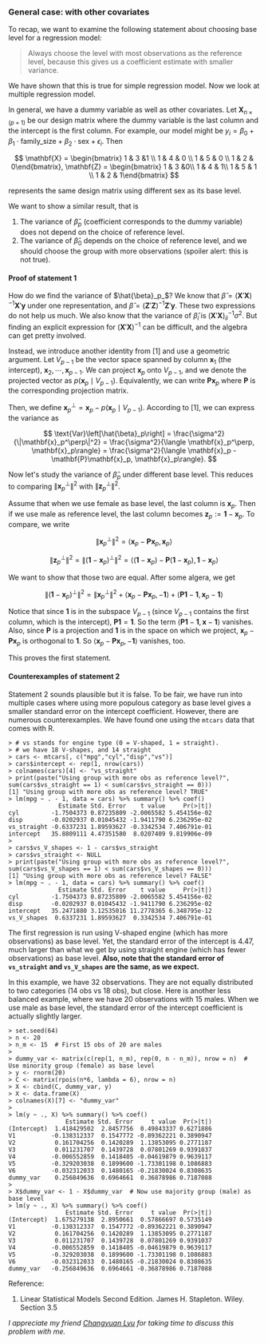 ### General case: with other covariates

To recap, we want to examine the following statement about choosing base level for a regression model:

> Always choose the level with most observations as the reference level, because this gives us a coefficient estimate with smaller variance.

We have shown that this is true for simple regression model. Now we look at multiple regression model.

In general, we have a dummy variable as well as other covariates. Let $\mathbf{X}_{n\times(p+1)}$ be our design matrix where the dummy variable is the last column and the intercept is the first column. For example, our model might be $y_i = \beta_0 + \beta_1 \cdot \text{family_size} + \beta_2 \cdot \text{sex} + \epsilon_i$. Then

$$ \mathbf{X} = \begin{bmatrix} 1 & 3  &1 \\ 1 & 4 & 0 \\ 1 & 5 & 0 \\ 1 & 2 & 0\end{bmatrix}, \mathbf{Z} = \begin{bmatrix} 1 & 3  &0\\ 1 & 4 & 1\\ 1 & 5 & 1 \\ 1 & 2 & 1\end{bmatrix} $$

represents the same design matrix using different sex as its base level.

We want to show a similar result, that is
1. The variance of $\hat{\beta}_p$ (coefficient corresponds to the dummy variable) does not depend on the choice of reference level.
2. The variance of $\hat{\beta}_0$ depends on the choice of reference level, and we should choose the group with more observations (spoiler alert: this is not true).

#### Proof of statement 1

How do we find the variance of $\hat{\beta}_p_$? We know that $\hat{\beta} = \left(\mathbf{X}'\mathbf{X}\right)^{-1} \mathbf{X}' \mathbf{y}$ under one representation, and $\hat{\beta} = \left(\mathbf{Z}'\mathbf{Z}\right)^{-1}\mathbf{Z}' \mathbf{y}$. These two expressions do not help us much. We also know that the variance of $\hat{\beta}_i$ is $\left(\mathbf{X}'\mathbf{X}\right)^{-1}_{ii} \sigma^2$. But finding an explicit expression for $\left(\mathbf{X}'\mathbf{X}\right)^{-1}$ can be difficult, and the algebra can get pretty involved.

Instead, we introduce another identity from [1] and use a geometric argument. Let $V_{p-1}$ be the vector space spanned by column $\mathbf{x}_1$ (the intercept), $\mathbf{x}_2, \cdots, \mathbf{x}_{p-1}$. We can project $\mathbf{x}_p$ onto $V_{p-1}$, and we denote the projected vector as $p\left(\mathbf{x}_p \mid V_{p-1}\right)$. Equivalently, we can write $\mathbf{P} \mathbf{x}_p$ where $\mathbf{P}$ is the corresponding projection matrix.

Then, we define $\mathbf{x}_p^\perp = \mathbf{x}_p - p\left(\mathbf{x}_p \mid V_{p-1}\right)$. According to [1], we can express the variance as

$$ \text{Var}\left[\hat{\beta}_p\right] = \frac{\sigma^2}{\|\mathbf{x}_p^\perp\|^2} = \frac{\sigma^2}{\langle \mathbf{x}_p^\perp, \mathbf{x}_p\rangle} = \frac{\sigma^2}{\langle \mathbf{x}_p - \mathbf{P}\mathbf{x}_p, \mathbf{x}_p\rangle}. $$

Now let's study the variance of $\hat{\beta}_p$ under different base level. This reduces to comparing $\|\mathbf{x}_p^\perp\|^2$ with $\|\mathbf{z}_p^\perp\|^2$.

Assume that when we use female as base level, the last column is $\mathbf{x}_p$. Then if we use male as reference level, the last column becomes $\mathbf{z}_p := \mathbf{1} - \mathbf{x}_p$. To compare, we write

$$ \|\mathbf{x}_p^\perp\|^2 = \langle \mathbf{x}_p - \mathbf{P}\mathbf{x}_p, \mathbf{x}_p\rangle $$

$$ \|\mathbf{z}_p^\perp\|^2 =\|\left(\mathbf{1} - \mathbf{x}_p\right)^\perp\|^2 =  \langle \left(\mathbf{1} - \mathbf{x}_p\right) - \mathbf{P}\left(\mathbf{1} - \mathbf{x}_p\right), \mathbf{1} - \mathbf{x}_p\rangle $$

We want to show that those two are equal. After some algera, we get

$$ \|\left(\mathbf{1} - \mathbf{x}_p\right)^\perp\|^2  = \|\mathbf{x}_p^\perp\|^2 + \langle \mathbf{x}_p - \mathbf{P}\mathbf{x}_p, -\mathbf{1}\rangle + \langle \mathbf{P} \mathbf{1} - \mathbf{1}, \mathbf{x}_p - \mathbf{1}\rangle $$

Notice that since $\mathbf{1}$ is in the subspace $V_{p-1}$ (since $V_{p-1}$ contains the first column, which is the intercept), $\mathbf{P} \mathbf{1} = \mathbf{1}$. So the term $\langle \mathbf{P} \mathbf{1} - \mathbf{1}, \mathbf{x} - \mathbf{1}\rangle$ vanishes. Also, since $\mathbf{P}$ is a projection and $\mathbf{1}$ is in the space on which we project, $\mathbf{x}_p - \mathbf{P}\mathbf{x}_p$ is orthogonal to $\mathbf{1}$. So $\langle \mathbf{x}_p - \mathbf{P}\mathbf{x}_p, -\mathbf{1}\rangle$ vanishes, too.

This proves the first statement.

#### Counterexamples of statement 2

Statement 2 sounds plausible but it is false. To be fair, we have run into multiple cases where using more populous category as base level gives a smaller standard error on the intercept coefficient. However, there are numerous counterexamples. We have found one using the `mtcars` data that comes with R.

```{r}
> # vs stands for engine type (0 = V-shaped, 1 = straight).
> # we have 18 V-shapes, and 14 straight
> cars <- mtcars[, c("mpg","cyl","disp","vs")]
> cars$intercept <- rep(1, nrow(cars))
> colnames(cars)[4] <- "vs_straight"
> print(paste("Using group with more obs as reference level?", sum(cars$vs_straight == 1) < sum(cars$vs_straight == 0)))
[1] "Using group with more obs as reference level? TRUE"
> lm(mpg ~ . - 1, data = cars) %>% summary() %>% coef()
              Estimate Std. Error    t value     Pr(>|t|)
cyl         -1.7504373 0.87235809 -2.0065582 5.454156e-02
disp        -0.0202937 0.01045432 -1.9411790 6.236295e-02
vs_straight -0.6337231 1.89593627 -0.3342534 7.406791e-01
intercept   35.8809111 4.47351580  8.0207409 9.819906e-09
> 
> cars$vs_V_shapes <- 1 - cars$vs_straight
> cars$vs_straight <- NULL
> print(paste("Using group with more obs as reference level?", sum(cars$vs_V_shapes == 1) < sum(cars$vs_V_shapes == 0)))
[1] "Using group with more obs as reference level? FALSE"
> lm(mpg ~ . - 1, data = cars) %>% summary() %>% coef()
              Estimate Std. Error    t value     Pr(>|t|)
cyl         -1.7504373 0.87235809 -2.0065582 5.454156e-02
disp        -0.0202937 0.01045432 -1.9411790 6.236295e-02
intercept   35.2471880 3.12535016 11.2778365 6.348795e-12
vs_V_shapes  0.6337231 1.89593627  0.3342534 7.406791e-01
```

The first regression is run using V-shaped engine (which has more observations) as base level. Yet, the standard error of the intercept is 4.47, much larger than what we get by using straight engine (which has fewer observations) as base level. **Also, note that the standard error of `vs_straight` and `vs_V_shapes` are the same, as we expect.**

In this example, we have 32 observations. They are not equally distributed to two categories (14 obs vs 18 obs), but close. Here is another less balanced example, where we have 20 observations with 15 males. When we use male as base level, the standard error of the intercept coefficient is actually slightly larger.

```
> set.seed(64)
> n <- 20
> n_m <- 15  # First 15 obs of 20 are males
> 
> dummy_var <- matrix(c(rep(1, n_m), rep(0, n - n_m)), nrow = n)  # Use minority group (female) as base level
> y <- rnorm(20)
> C <- matrix(rpois(n*6, lambda = 6), nrow = n)
> X <- cbind(C, dummy_var, y)
> X <- data.frame(X)
> colnames(X)[7] <- "dummy_var"
> 
> lm(y ~ ., X) %>% summary() %>% coef()
                Estimate Std. Error     t value  Pr(>|t|)
(Intercept)  1.418429502  2.8457756  0.49843337 0.6271886
V1          -0.138312337  0.1547772 -0.89362221 0.3890947
V2           0.161704256  0.1420289  1.13853095 0.2771187
V3           0.011231707  0.1439728  0.07801269 0.9391037
V4          -0.006552859  0.1418405 -0.04619879 0.9639117
V5          -0.329203038  0.1899600 -1.73301198 0.1086883
V6          -0.032312033  0.1480165 -0.21830024 0.8308635
dummy_var    0.256849636  0.6964661  0.36878986 0.7187088
> 
> X$dummy_var <- 1 - X$dummy_var  # Now use majority group (male) as base level
> lm(y ~ ., X) %>% summary() %>% coef()
                Estimate Std. Error     t value  Pr(>|t|)
(Intercept)  1.675279138  2.8950661  0.57866697 0.5735149
V1          -0.138312337  0.1547772 -0.89362221 0.3890947
V2           0.161704256  0.1420289  1.13853095 0.2771187
V3           0.011231707  0.1439728  0.07801269 0.9391037
V4          -0.006552859  0.1418405 -0.04619879 0.9639117
V5          -0.329203038  0.1899600 -1.73301198 0.1086883
V6          -0.032312033  0.1480165 -0.21830024 0.8308635
dummy_var   -0.256849636  0.6964661 -0.36878986 0.7187088
```


Reference:
1. Linear Statistical Models Second Edition. James H. Stapleton. Wiley. Section 3.5

_I appreciate my friend [Changyuan Lyu](https://www.linkedin.com/in/clyu/) for taking time to discuss this problem with me._
